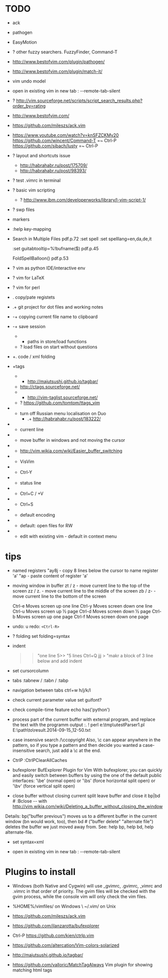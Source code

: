 
TODO
====
* ack
* pathogen
* EasyMotion
* ? other fuzzy searchers. FuzzyFinder, Command-T
* <http://www.bestofvim.com/plugin/pathogen/>
* <http://www.bestofvim.com/plugin/match-it/>
* vim undo model 

* open in existing vim in new tab : --remote-tab-silent
* ? <http://vim.sourceforge.net/scripts/script_search_results.php?order_by=rating>

* <http://www.bestofvim.com/>

* <https://github.com/mileszs/ack.vim>

* https://www.youtube.com/watch?v=knSFZCKMy20
	https://github.com/wincent/Command-T =~ Ctrl-P
	https://github.com/sjbach/lusty  =~ Ctrl-P


* ? layout and shortcuts issue
	* http://habrahabr.ru/post/175709/
	* http://habrahabr.ru/post/98393/

* ? test .vimrc in terminal

* ? basic vim scripting
    * ? <http://www.ibm.com/developerworks/library/l-vim-script-1/>
* ? swp files

* markers

* :help key-mapping

* Search in Multiple Files
  pdf.p.72
  :set spell
  :set spelllang=en,da,de,it

  :set guitabtooltip=%!bufname($)
  pdf.p.45

  FoldSpellBalloon()
  pdf.p.53

* ? vim as python IDE/interactive env
* ? vim for LaTeX
* ? vim for perl

* . copy/pate registets
* .+ git project for dot files and working notes
* -+ copying current file name to clipboard
* -+ save session
    * - paths in store/load functions
    * ? load files on start without questions
* +. code / xml folding

* +tags
	* + <http://majutsushi.github.io/tagbar/>
    * <http://ctags.sourceforge.net/>
	* - <http://vim-taglist.sourceforge.net/>
	* ? <https://github.com/tomtom/ttags_vim>

* + turn off Russian menu localisation on Duo
	* .+ http://habrahabr.ru/post/183222/
* + current line 
* + move buffer in windows and not moving the cursor
* + <http://vim.wikia.com/wiki/Easier_buffer_switching>
* + VisVim
* + Ctrl-Y
* + status line
* + Ctrl+C / +V
* + Ctrl+S
* + default encoding
* + default: open files for RW
* + edit with existing vim - default in context menu

tips
====
* named registers
	"ay8j   - copy 8 lines below the cursor to name register 'a'
	"ap     - paste content of register 'a'

* moving window in buffer
	zt / z<Enter> - move current line to the top of the screen
	zz / z. - move current line to the middle of the screen
	zb / z- - move current line to the bottom of the screen

	Ctrl-e Moves screen up one line
	Ctrl-y Moves screen down one line
	Ctrl-u Moves screen up ½ page
	Ctrl-d Moves screen down ½ page
	Ctrl-b Moves screen up one page
	Ctrl-f Moves screen down one page

* undo: u
  redo: ``<Ctrl-R>``

* ? folding
	set folding=syntax

* indent
	>> "one line
	5>> "5 lines
	Ctrl+Q jjj > "makr a block of 3 line below and add indent

* set cursorcolumn
* tabs
	:tabnew / :tabn / :tabp

* navigation between tabs
	ctrl+w h/j/k/l

* check current parameter value
	set guifont?

* check compile-time feature
	echo has('python')

* process part of the current buffer with external program, and replace the text with the programm output
	:. ! perl e:\tmp\utestParser1.pl E:\path\to\result.2014-09-15_12-50.txt

* case insensive search
	/\ccopyright
	Also, \c can appear anywhere in the pattern, so if you type a pattern and then decide you wanted a case-insensitive search, just add a \c at the end.

* CtrlP
	:CtrlPClearAllCaches 

* bufexplorer
	BufExplorer Plugin for Vim
	With bufexplorer, you can quickly and easily switch between buffers by using the one of the default public interfaces:
	'\be' (normal open) or '\bs' (force horizontal split open) or '\bv' (force vertical split open)

* close buffer without closing current split
leave buffer and close it
	bp|bd #
	:Bclose -- with <http://vim.wikia.com/wiki/Deleting_a_buffer_without_closing_the_window>

Details: bp("buffer previous") moves us to a different buffer in the current window (bn would work, too), then bd # ("buffer delete" "alternate file") deletes the buffer we just moved away from. See: help bp, help bd, help alternate-file.

* set syntax=xml

* open in existing vim in new tab : --remote-tab-silent

Plugins to install
==================
* Windows (both Native and Cygwin) will use _gvimrc, .gvimrc, _vimrc and .vimrc in that order of priority. The gvim files will be checked with the gvim process, while the console vim will only check the vim files.

* %HOME%/vimfiles/ on Windows \ ~/.vim/ on Unix

* <https://github.com/mileszs/ack.vim>

* <https://github.com/jlanzarotta/bufexplorer>

* Ctrl-P <https://github.com/kien/ctrlp.vim>

* <https://github.com/altercation/Vim-colors-solarized>

* <http://majutsushi.github.io/tagbar/>

* <https://github.com/valloric/MatchTagAlways> Vim plugin for showing matching html tags







